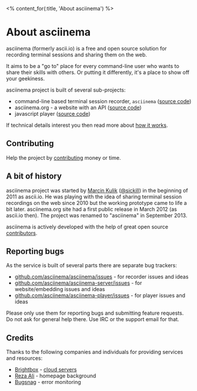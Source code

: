 <% content_for(:title, 'About asciinema') %>

# About asciinema

asciinema (formerly ascii.io) is a free and open source solution for
recording terminal sessions and sharing them on the web.

It aims to be a "go to" place for every command-line user who wants to share
their skills with others. Or putting it differently, it's a place to show off
your geekiness.

asciinema project is built of several sub-projects:

* command-line based terminal session recorder, `asciinema` ([source code](https://github.com/asciinema/asciinema))
* asciinema.org - a website with an API ([source code](https://github.com/asciinema/asciinema-server))
* javascript player ([source code](https://github.com/asciinema/asciinema-player))

If technical details interest you then read more about
[how it works](/asciinema/docs/how-it-works).

## Contributing

Help the project by [contributing](<%= contributing_path %>) money or time.

## A bit of history

asciinema project was started by <a href="/~sickill">Marcin Kulik</a>
([@sickill](https://twitter.com/sickill)) in the beginning of 2011 as
ascii.io.  He was playing with the idea of sharing terminal session
recordings on the web since 2010 but the working prototype came to life a bit
later. asciinema.org site had a first public release in March 2012 (as
ascii.io then). The project was renamed to "asciinema" in September 2013.

asciinema is actively developed with the help of great open
source [contributors](https://github.com/asciinema/asciinema-server/contributors).

## Reporting bugs

As the service is built of several parts there are separate bug trackers:

* [github.com/asciinema/asciinema/issues](https://github.com/asciinema/asciinema/issues) - for recorder issues and ideas
* [github.com/asciinema/asciinema-server/issues](https://github.com/asciinema/asciinema-server/issues) - for website/embedding issues and ideas
* [github.com/asciinema/asciinema-player/issues](https://github.com/asciinema/asciinema-player/issues) - for player issues and ideas

Please only use them for reporting bugs and submitting feature requests.
Do not ask for general help there. Use IRC or the support email for that.

## Credits

Thanks to the following companies and individuals for providing services
and resources:

* [Brightbox](http://brightbox.com) - [cloud servers](http://brightbox.com)
* [Reza Ali](http://www.syedrezaali.com/blog/) - homepage background
* [Bugsnag](https://bugsnag.com/) - error monitoring
